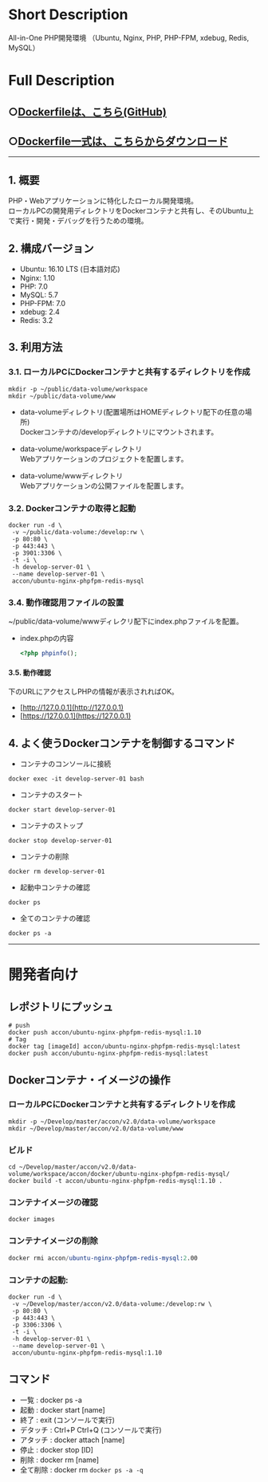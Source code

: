 # Short Description
All-in-One PHP開発環境 （Ubuntu, Nginx, PHP, PHP-FPM, xdebug, Redis, MySQL）

# Full Description

## ○[Dockerfileは、こちら(GitHub)](https://github.com/maemori/accon/blob/master/docker/ubuntu-nginx-phpfpm-redis-mysql/Dockerfile)

## ○[Dockerfile一式は、こちらからダウンロード](https://kurobuta.jp/download/get/15)

-----

## 1. 概要

PHP・Webアプリケーションに特化したローカル開発環境。  
ローカルPCの開発用ディレクトリをDockerコンテナと共有し、そのUbuntu上で実行・開発・デバッグを行うための環境。

## 2. 構成バージョン

 * Ubuntu: 16.10 LTS (日本語対応)
 * Nginx: 1.10
 * PHP: 7.0
 * MySQL: 5.7
 * PHP-FPM: 7.0
 * xdebug: 2.4
 * Redis: 3.2

## 3. 利用方法

### 3.1. ローカルPCにDockerコンテナと共有するディレクトリを作成

``` bash:
mkdir -p ~/public/data-volume/workspace
mkdir ~/public/data-volume/www
```

 * data-volumeディレクトリ(配置場所はHOMEディレクトリ配下の任意の場所)  
  Dockerコンテナの/developディレクトリにマウントされます。

 * data-volume/workspaceディレクトリ  
  Webアプリケーションのプロジェクトを配置します。

 * data-volume/wwwディレクトリ  
  Webアプリケーションの公開ファイルを配置します。  

### 3.2. Dockerコンテナの取得と起動

```bash:
docker run -d \
 -v ~/public/data-volume:/develop:rw \
 -p 80:80 \
 -p 443:443 \
 -p 3901:3306 \
 -t -i \
 -h develop-server-01 \
 --name develop-server-01 \
 accon/ubuntu-nginx-phpfpm-redis-mysql
```

### 3.4. 動作確認用ファイルの設置

~/public/data-volume/wwwディレクリ配下にindex.phpファイルを配置。

* index.phpの内容

    ```php
    <?php phpinfo();
    ```

#### 3.5. 動作確認

下のURLにアクセスしPHPの情報が表示されればOK。

* [http://127.0.0.1](http://127.0.0.1)
* [https://127.0.0.1](https://127.0.0.1)

## 4. よく使うDockerコンテナを制御するコマンド

* コンテナのコンソールに接続
```bash:
docker exec -it develop-server-01 bash
```

* コンテナのスタート
```bash:
docker start develop-server-01
```

* コンテナのストップ
```bash:
docker stop develop-server-01
```

* コンテナの削除
```bash:
docker rm develop-server-01
```

* 起動中コンテナの確認
```bash:
docker ps
```
* 全てのコンテナの確認
```bash:
docker ps -a
```

-----

# 開発者向け

## レポジトリにプッシュ

```bash:
# push
docker push accon/ubuntu-nginx-phpfpm-redis-mysql:1.10
# Tag
docker tag [imageId] accon/ubuntu-nginx-phpfpm-redis-mysql:latest
docker push accon/ubuntu-nginx-phpfpm-redis-mysql:latest
```

## Dockerコンテナ・イメージの操作

### ローカルPCにDockerコンテナと共有するディレクトリを作成

``` bash:
mkdir -p ~/Develop/master/accon/v2.0/data-volume/workspace
mkdir ~/Develop/master/accon/v2.0/data-volume/www
```

### ビルド

```bash:
cd ~/Develop/master/accon/v2.0/data-volume/workspace/accon/docker/ubuntu-nginx-phpfpm-redis-mysql/
docker build -t accon/ubuntu-nginx-phpfpm-redis-mysql:1.10 .
```

### コンテナイメージの確認
```
docker images
```

### コンテナイメージの削除
```s
docker rmi accon/ubuntu-nginx-phpfpm-redis-mysql:2.00
```

### コンテナの起動:

```bash:
docker run -d \
 -v ~/Develop/master/accon/v2.0/data-volume:/develop:rw \
 -p 80:80 \
 -p 443:443 \
 -p 3306:3306 \
 -t -i \
 -h develop-server-01 \
 --name develop-server-01 \
 accon/ubuntu-nginx-phpfpm-redis-mysql:1.10
```

## コマンド
 * 一覧    : docker ps -a
 * 起動    : docker start [name]
 * 終了    : exit (コンソールで実行)
 * デタッチ : Ctrl+P Ctrl+Q (コンソールで実行)
 * アタッチ : docker attach [name]
 * 停止    : docker stop [ID]
 * 削除    : docker rm [name]
 * 全て削除 : docker rm `docker ps -a -q`
